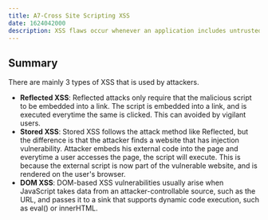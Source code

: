 ```yaml
---
title: A7-Cross Site Scripting XSS
date: 1624042000
description: XSS flaws occur whenever an application includes untrusted data in a new web page without proper validation or escaping, or updates an existing web page with user-supplied data using a browser API that can create HTML or JavaScript. XSS allows attackers to execute scripts in the victim’s browser which can hijack user sessions, deface web sites, or redirect the user to malicious sites.
---
```


## Summary

There are mainly 3 types of XSS that is used by attackers.
- <strong>Reflected XSS</strong>: Reflected attacks only require that the malicious script to be embedded into a link. The script is embedded into a link, and is executed everytime the same is clicked. This can avoided by vigilant users.
- <strong>Stored XSS</strong>: Stored XSS follows the attack method like Reflected, but the difference is that the attacker finds a website that has injection vulnerability. Attacker embeds his external code into the page and everytime a user accesses the page, the script will execute. This is because the external script is now part of the vulnerable website, and is rendered on the user's browser.
- <strong>DOM XSS</strong>: DOM-based XSS vulnerabilities usually arise when JavaScript takes data from an attacker-controllable source, such as the URL, and passes it to a sink that supports dynamic code execution, such as eval() or innerHTML.